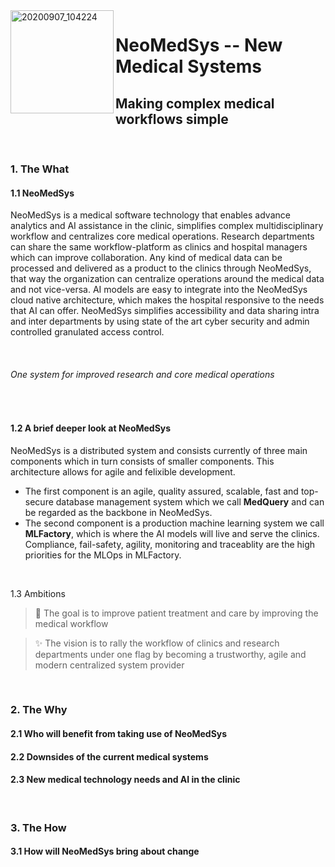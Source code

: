 
<img align="left" width="165" alt="20200907_104224" src="https://user-images.githubusercontent.com/29639563/180003274-6b40f5e8-ddc8-40ec-8bc5-74320dd0bfcc.png">

# NeoMedSys -- New Medical Systems #
## Making complex medical workflows simple ##

<br clear="left"/>


### 1. The What ###
#### 1.1 NeoMedSys
NeoMedSys is a medical software technology that enables advance analytics and AI assistance in the clinic, simplifies complex multidisciplinary workflow and centralizes core medical operations. Research departments can share the same workflow-platform as clinics and hospital managers which can improve collaboration. Any kind of medical data can be processed and delivered as a product to the clinics through NeoMedSys, that way the organization can centralize operations around the medical data and not vice-versa. AI models are easy to integrate into the NeoMedSys cloud native architecture, which makes the hospital responsive to the needs that AI can offer. NeoMedSys simplifies accessibility and data sharing intra and inter departments by using state of the art cyber security and admin controlled granulated access control. 

<br>

###### One system for improved research and core medical operations


<!--
by transformingh centralizing, maintaining and making readily available all kinds of medical data. NeoMedSys was first developed at the research unit [CRAI](crai.no) as a response to the lack of modern medical technology systems.

The main components of NeoMedSys are currently (i) state of the art medical database development, (ii) machine learning operations and (iii) developing a medical workflow-platform that incorporates all core operational and research workflow. The reason why NeoMedSys has currently three major focus areas, which can in turn be parted into smaller focus areas, is to be able to stay flexible and adaptive to the developments that happen in technology.
-->
<br>

#### 1.2 A brief deeper look at NeoMedSys
NeoMedSys is a distributed system and consists currently of three main components which in turn consists of smaller components. This architecture allows for agile and felixible development. 
- The first component is an agile, quality assured, scalable, fast and top-secure database management system which we call **MedQuery** and can be regarded as the backbone in NeoMedSys.
- The second component is a production machine learning system we call **MLFactory**, which is where the AI models will live and serve the clinics. Compliance, fail-safety, agility, monitoring and traceablity are the high priorities for the MLOps in MLFactory.

<!--
---

<img align="left" width="90" alt="20200907_104224" src="https://user-images.githubusercontent.com/29639563/180863997-0e618b84-5039-438b-a028-1c42496c971d.png">


The first component is a flexible/agile, scalable, fast and top-secure database management system which we call **MedQuery** and can be regarded as the backbone in NeoMedSys. The database architecture is designed to be adaptive to the hospital requirements and technological innovation. High priorites are security, accessiblity, scalability, felxibility and data quality assurance.


<br clear="left"/>

<img align="left" width="70" alt="20200907_104224" src="https://user-images.githubusercontent.com/29639563/180615895-f353f60d-abae-49f5-8204-1262efc259df.png">

The second component is a production machine learning system we call **MLFactory**. This is where the AI models will live and serve the clinics in a safe and monitored environment. Compliance, failsafety, agility, monitoring and strong provenance are the high priorities for the MLOps at MLFactory. The component can be regarded as the muscle in NeoMedSys.

<br clear="left"/>

<br>

<img align="left" width="70" alt="20200907_104224" src="https://user-images.githubusercontent.com/29639563/180444097-00b612fe-6192-4ea3-8741-070ff2714c25.png">

The third component is the a workflow-platform for hospital researchers and practitioners that will tie together the two other components. We have called this component **Falco by NeoMedSys**. The platform will serve as the first in line component for improving collaboration and workflow intra and inter departments, accross hospitals and hospital regions.

<br clear="left"/>


<br>

---
-->
<br>

1.3 Ambitions

> 🚀 The goal is to improve patient treatment and care by improving the medical workflow

> :sparkles: The vision is to rally the workflow of clinics and research departments under one flag by becoming a trustworthy, agile and modern centralized system provider

<br>

### 2. The Why ###
#### 2.1 Who will benefit from taking use of NeoMedSys

#### 2.2 Downsides of the current medical systems

#### 2.3 New medical technology needs and AI in the clinic

<!--
The health sector is one of the industries in developing countries that are the slowest in adapting to technological change. Many of the current hospital systems are primarily based or partially based on technology that dates back to the 1970s and 1980s. These systems are often disliked by the users due to their many feature limitations, lack of failsafety and technological awakardness. There is an imperative need in the health sector for better technological systems that can enable better workflows for doctors, nurses, managers and researchers throughout the whole hospital organization.
-->
<br>

### 3. The How ###

#### 3.1 How will NeoMedSys bring about change

<!--

3.1 by transformingh centralizing, maintaining and making readily available all kinds of medical data. NeoMedSys was first developed at the research unit [CRAI](crai.no) as a response to the lack of modern medical technology systems.

2. problem
2.2 health sector
- flexibility
- decentralized
- no modern approach
- old security systems that incetivises completely closing off the systems and stopping further development due to securtiy risks
- no way to work agile

The effect of improving this is improved patient treatment/care, better collaboration intra/inter departments and . 

2.1 NeoMedSys
The aim is to make AI a main component of the workflow-platform. 
**Here are some ideas to get you started:**

🙋‍♀️ A short introduction - what is your organization all about?
🌈 Contribution guidelines - how can the community get involved?
👩‍💻 Useful resources - where can the community find your docs? Is there anything else the community should know?
🍿 Fun facts - what does your team eat for breakfast?
🧙 Remember, you can do mighty things with the power of [Markdown](https://docs.github.com/github/writing-on-github/getting-started-with-writing-and-formatting-on-github/basic-writing-and-formatting-syntax)
-->
